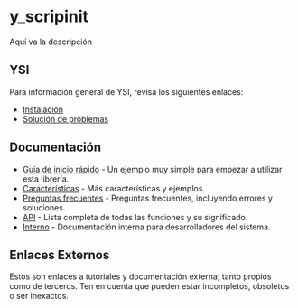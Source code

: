 # y_scripinit

Aquí va la descripción

## YSI

Para información general de YSI, revisa los siguientes enlaces:

* [Instalación](../instalacion.md)
* [Solución de problemas](../solucion-problemas.md)

## Documentación

* [Guía de inicio rápido](y_scripinit/inicio-rapido.md) - Un ejemplo muy simple para empezar a utilizar esta librería.
* [Características](y_scripinit/caracteristicas.md) - Más características y ejemplos.
* [Preguntas frecuentes](y_scripinit/preguntas-frecuentes.md) - Preguntas frecuentes, incluyendo errores y soluciones.
* [API](y_scripinit/api.md) - Lista completa de todas las funciones y su significado.
* [Interno](y_scripinit/interno.md) - Documentación interna para desarrolladores del sistema.

## Enlaces Externos

Estos son enlaces a tutoriales y documentación externa; tanto propios como de terceros. Ten en cuenta que pueden estar incompletos, obsoletos o ser inexactos.
